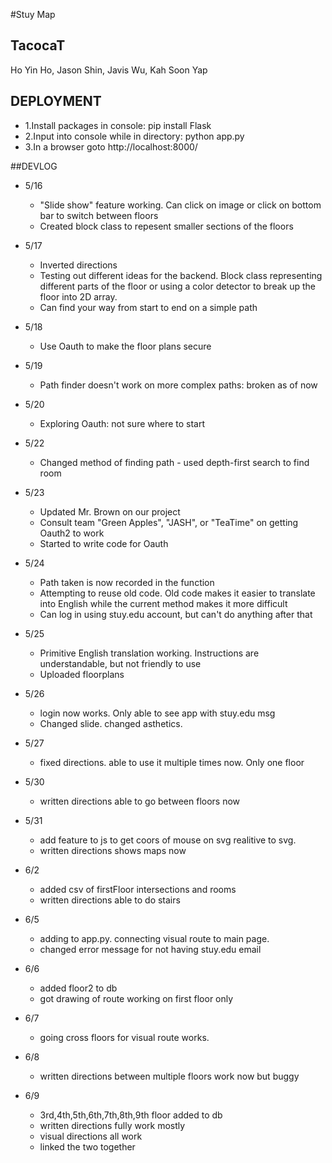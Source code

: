 #Stuy Map
## TacocaT
Ho Yin Ho, Jason Shin, Javis Wu, Kah Soon Yap

## DEPLOYMENT
* 1.Install packages in console: pip install Flask
* 2.Input into console while in directory: python app.py
* 3.In a browser goto http://localhost:8000/

##DEVLOG

* 5/16
  * "Slide show" feature working. Can click on image or click on bottom bar to switch between floors
  * Created block class to repesent smaller sections of the floors

* 5/17
  * Inverted directions
  * Testing out different ideas for the backend. Block class representing different parts of the floor or using a color detector to break up the floor into 2D array.
  * Can find your way from start to end on a simple path

* 5/18
  * Use Oauth to make the floor plans secure

* 5/19
  * Path finder doesn't work on more complex paths: broken as of now

* 5/20
  * Exploring Oauth: not sure where to start

* 5/22
  * Changed method of finding path - used depth-first search to find room

* 5/23
  * Updated Mr. Brown on our project
  * Consult team "Green Apples", "JASH", or "TeaTime" on getting Oauth2 to work
  * Started to write code for Oauth

* 5/24
  * Path taken is now recorded in the function
  * Attempting to reuse old code. Old code makes it easier to translate into English while the current method makes it more difficult
  * Can log in using stuy.edu account, but can't do anything after that

* 5/25
  * Primitive English translation working. Instructions are understandable, but not friendly to use
  * Uploaded floorplans

* 5/26
  * login now works. Only able to see app with stuy.edu msg
  * Changed slide. changed asthetics. 

* 5/27
  * fixed directions. able to use it multiple times now. Only one floor
 
* 5/30
  * written directions able to go between floors now

* 5/31
  * add feature to js to get coors of mouse on svg realitive to svg.
  * written directions shows maps now

* 6/2 
  * added csv of firstFloor intersections and rooms
  * written directions able to do stairs

* 6/5
  * adding to app.py. connecting visual route to main page.
  * changed error message for not having stuy.edu email
 
* 6/6
  * added floor2 to db
  * got drawing of route working on first floor only

* 6/7
  * going cross floors for visual route works.

* 6/8 
  * written directions between multiple floors work now but buggy

* 6/9
  * 3rd,4th,5th,6th,7th,8th,9th floor added to db
  * written directions fully work mostly
  * visual directions all work
  * linked the two together

